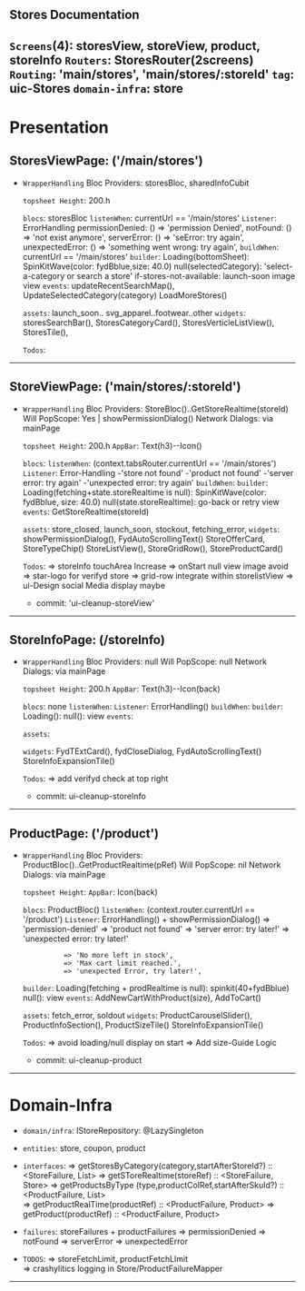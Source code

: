 ## Stores Documentation
>>>>>>>>>>>>>>>>>>>>>>>>>>

`Screens`(4): storesView, storeView, product, storeInfo
`Routers`: StoresRouter(2screens) 
`Routing`: 'main/stores', 'main/stores/:storeId'
`tag`: uic-Stores
`domain-infra`: store
----------------------------------------------------------

# Presentation

## StoresViewPage: ('/main/stores')
>>>>>>>>>>>>>>>>>>>>>>>>>>
* `WrapperHandling`
     Bloc Providers: storesBloc, sharedInfoCubit

    >>>>>>>>>>>>>>>>>>>>>>>>>>
    `topsheet Height`: 200.h   
    
    >>>>>>>>>>>>>>>>>>>>>>>>>>
    `blocs`: storesBloc
    `listenWhen`: currentUrl == '/main/stores'
    `Listener`: ErrorHandling
        permissionDenied: () => 'permission Denied',
        notFound: () => 'not exist anymore',
        serverError: () => 'seError: try again',
        unexpectedError: () => 'something went wrong: try again',
    `buildWhen`: currentUrl == '/main/stores'
    `builder`: 
        Loading(bottomSheet): SpinKitWave(color: fydBblue,size: 40.0)
        null(selectedCategory): 'select-a-category or search a store'
        if-stores-not-available: launch-soon image
        view
    `events`: updateRecentSearchMap(), 
              UpdateSelectedCategory(category)
              LoadMoreStores()
    
    >>>>>>>>>>>>>>>>>>>>>>>>>>
    `assets`: launch_soon.. svg_apparel..footwear..other
    `widgets`: storesSearchBar(), StoresCategoryCard(),
               StoresVerticleListView(),
               StoresTile(), 

    >>>>>>>>>>>>>>>>>>>>>>>>>>
    `Todos`: 
    

----------------------------------------------------------

## StoreViewPage: ('main/stores/:storeId')
>>>>>>>>>>>>>>>>>>>>>>>>>>
* `WrapperHandling`
        Bloc Providers: StoreBloc()..GetStoreRealtime(storeId)
        Will PopScope: Yes | showPermissionDialog()
        Network Dialogs: via mainPage

    >>>>>>>>>>>>>>>>>>>>>>>>>>
    `topsheet Height`: 200.h
    `AppBar`: Text(h3)--Icon()   
    
    >>>>>>>>>>>>>>>>>>>>>>>>>>
    `blocs`: 
    `listenWhen`: (context.tabsRouter.currentUrl == '/main/stores')
    `Listener`: Error-Handling
            -'store not found'
            -'product not found'
            -'server error: try again'
            -'unexpected error: try again'
    `buildWhen`:
    `builder`: 
            Loading(fetching+state.storeRealtime is null): SpinKitWave(color: fydBblue, size: 40.0)
            null(state.storeRealtime): go-back or retry 
            view
    `events`: GetStoreRealtime(storeId)
    
    >>>>>>>>>>>>>>>>>>>>>>>>>>
    `assets`: store_closed, launch_soon, stockout, fetching_error,
    `widgets`: showPermissionDialog(), FydAutoScrollingText()
               StoreOfferCard, StoreTypeChip()
               StoreListView(), StoreGridRow(),
               StoreProductCard()

    >>>>>>>>>>>>>>>>>>>>>>>>>>
    `Todos`:
            => storeInfo touchArea Increase
            => onStart null view image avoid
            => star-logo for verifyd store 
            => grid-row integrate within storelistView
            => ui-Design social Media display maybe
    - commit: 'ui-cleanup-storeView'

----------------------------------------------------------

## StoreInfoPage: (/storeInfo)
>>>>>>>>>>>>>>>>>>>>>>>>>>
* `WrapperHandling`
        Bloc Providers: null
        Will PopScope: null 
        Network Dialogs: via mainPage 

    >>>>>>>>>>>>>>>>>>>>>>>>>>
    `topsheet Height`: 200.h
    `AppBar`: Text(h3)--Icon(back)   
    
    >>>>>>>>>>>>>>>>>>>>>>>>>>
    `blocs`: none
    `listenWhen`:
    `Listener`: ErrorHandling()
    `buildWhen`:
    `builder`: Loading(): null(): view
    `events`: 
    
    >>>>>>>>>>>>>>>>>>>>>>>>>>
    `assets`:

    `widgets`: FydTExtCard(), fydCloseDialog,
              FydAutoScrollingText()
              StoreInfoExpansionTile() 

    >>>>>>>>>>>>>>>>>>>>>>>>>>
    `Todos`:
            => add verifyd check at top right
    - commit: ui-cleanup-storeInfo

----------------------------------------------------------

## ProductPage: ('/product')
>>>>>>>>>>>>>>>>>>>>>>>>>>
* `WrapperHandling`
        Bloc Providers: ProductBloc()..GetProductRealtime(pRef)
        Will PopScope: nil
        Network Dialogs: via mainPage

    >>>>>>>>>>>>>>>>>>>>>>>>>>
    `topsheet Height`: 
    `AppBar`: Icon(back)   
    
    >>>>>>>>>>>>>>>>>>>>>>>>>>
    `blocs`: ProductBloc()
    `listenWhen`: (context.router.currentUrl == '/product')
    `Listener`: ErrorHandling() + showPermissionDialog()
                => 'permission-denied'
                => 'product not found'
                => 'server error: try later!'
                => 'unexpected error: try later!'

                => 'No more left in stock',
                => 'Max cart limit reached.',
                => 'unexpected Error, try later!',
    `builder`: 
        Loading(fetching + prodRealtime is null): spinkit(40+fydBblue)
        null(): 
        view
    `events`: AddNewCartWithProduct(size), AddToCart()
    
    >>>>>>>>>>>>>>>>>>>>>>>>>>
    `assets`: fetch_error, soldout
    `widgets`:  ProductCarouselSlider(),
                ProductInfoSection(), ProductSizeTile()
                StoreInfoExpansionTile()

    >>>>>>>>>>>>>>>>>>>>>>>>>>
    `Todos`: 
            => avoid loading/null display on start
            => Add size-Guide Logic

    - commit: ui-cleanup-product

----------------------------------------------------------

# Domain-Infra
>>>>>>>>>>>>>>>>>>>>>>>>>>>
 * `domain/infra`: IStoreRepository: @LazySingleton
 * `entities`: store, coupon, product   
 * `interfaces`: 
        => getStoresByCategory(category,startAfterStoreId?) :: <StoreFailure, List<Store>>
        => getSToreRealtime(storeRef) :: <StoreFailure, Store>
        => getProductsByType (type,productColRef,startAfterSkuId?) :: <ProductFailure, List<Product>>  
        => getProductRealTime(productRef) :: <ProductFailure, Product>
        => getProduct(productRef) :: <ProductFailure, Product>
 * `failures`: storeFailures + productFailures
        => permissionDenied 
        => notFound
        => serverError
        => unexpectedError

 * `TODOS`: 
        => storeFetchLimit, productFetchLImit  
        => crashylitics logging in Store/ProductFailureMapper
----------------------------------------------------------

